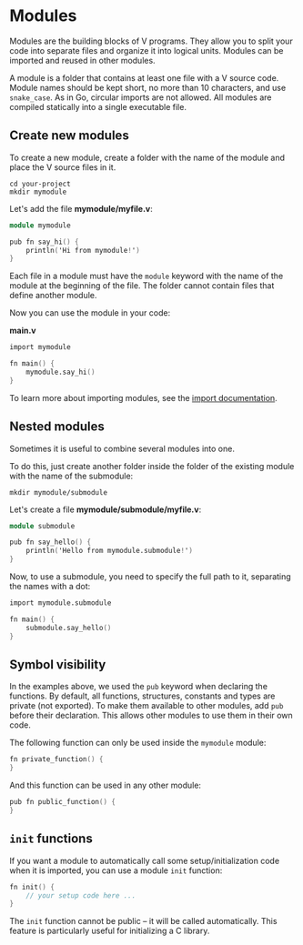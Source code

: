 # Modules

Modules are the building blocks of V programs.
They allow you to split your code into separate files and organize it into logical units.
Modules can be imported and reused in other modules.

A module is a folder that contains at least one file with a V source code.
Module names should be kept short, no more than 10 characters, and use `snake_case`.
As in Go, circular imports are not allowed.
All modules are compiled statically into a single executable file.

## Create new modules

To create a new module, create a folder with the name of the module and place the V source files in it.

```shell
cd your-project
mkdir mymodule
```

Let's add the file **mymodule/myfile.v**:

```v
module mymodule

pub fn say_hi() {
	println('Hi from mymodule!')
}
```

Each file in a module must have the `module` keyword with the name of the module at the beginning of the file.
The folder cannot contain files that define another module.

Now you can use the module in your code:

**main.v**

```v
import mymodule

fn main() {
	mymodule.say_hi()
}
```

To learn more about importing modules, see the [import documentation](module-imports.md).

## Nested modules

Sometimes it is useful to combine several modules into one.

To do this, just create another folder inside the folder of the existing module with the name of the submodule:

```shell
mkdir mymodule/submodule
```

Let's create a file **mymodule/submodule/myfile.v**:

```v
module submodule

pub fn say_hello() {
	println('Hello from mymodule.submodule!')
}
```

Now, to use a submodule, you need to specify the full path to it, separating the names with a dot:

```v
import mymodule.submodule

fn main() {
	submodule.say_hello()
}
```

## Symbol visibility

In the examples above, we used the `pub` keyword when declaring the functions.
By default, all functions, structures, constants and types are private (not exported).
To make them available to other modules, add `pub` before their declaration.
This allows other modules to use them in their own code.

The following function can only be used inside the `mymodule` module:

```v
fn private_function() {
}
```

And this function can be used in any other module:

```v
pub fn public_function() {
}
```

## `init` functions

If you want a module to automatically call some setup/initialization code when it is imported,
you can use a module `init` function:

```v
fn init() {
	// your setup code here ...
}
```

The `init` function cannot be public – it will be called automatically. 
This feature is particularly useful for initializing a C library.
